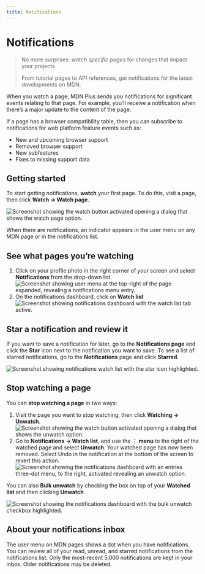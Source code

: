 ```yaml
---
title: Notifications
---
```


# Notifications

> No more surprises: _watch specific pages_ for changes that impact your
> projects
>
> From tutorial pages to API references, get notifications for the latest
> developments on MDN.

When you watch a page, MDN Plus sends you notifications for significant events
relating to that page. For example, you’ll receive a notification when there’s a
major update to the content of the page.

If a page has a browser compatibility table, then you can subscribe to
notifications for web platform feature events such as:

- New and upcoming browser support
- Removed browser support
- New subfeatures
- Fixes to missing support data

## Getting started

To start getting notifications, **watch** your first page. To do this, visit a
page, then click **Watch → Watch page**.

![Screenshot showing the watch button activated opening a dialog that shows the watch page option.](/assets/plus-docs/notifications/watch-page.png)

When there are notifications, an indicator appears in the user menu on any MDN
page or in the notifications list.

## See what pages you’re watching

1. Click on your profile photo in the right corner of your screen and select
   **Notifications** from the drop-down list.
   ![Screenshot showing user menu at the top-right of the page expanded, revealing a notifications menu entry.](/assets/plus-docs/notifications/notifications-user-menu.png)
2. On the notifications dashboard, click on **Watch list**
   ![Screenshot showing notifications dashboard with the watch list tab active.](/assets/plus-docs/notifications/watch-list.png)

## Star a notification and review it

If you want to save a notification for later, go to the **Notifications page**
and click the **Star** icon next to the notification you want to save. To see a
list of starred notifications, go to the **Notifications** page and click
**Starred**.

![Screenshot showing notifications watch list with the star icon highlighted.](/assets/plus-docs/notifications/star-notification.png)

## Stop watching a page

You can **stop watching a page** in two ways:

1. Visit the page you want to stop watching, then click **Watching → Unwatch**.
   ![Screenshot showing the watch button activated opening a dialog that shows the unwatch option.](/assets/plus-docs/notifications/unwatch-page.png)
2. Go to **Notifications → Watch list**, and use the **⋮ menu** to the right of
   the watched page and select **Unwatch**. Your watched page has now been
   removed. Select Undo in the notification at the bottom of the screen to
   revert this action.
   ![Screenshot showing the notifications dashboard with an entries three-dot menu, to the right, activated revealing an unwatch option.](/assets/plus-docs/notifications/unwatch-dashboard.png)

You can also **Bulk unwatch** by checking the box on top of your **Watched
list** and then clicking **Unwatch**

![Screenshot showing the notifications dashboard with the bulk unwatch checkbox highlighted.](/assets/plus-docs/notifications/bulk-unwatch-dashboard.png)

## About your notifications inbox

The user menu on MDN pages shows a dot when you have notifications. You can
review all of your read, unread, and starred notifications from the
notifications list. Only the most-recent 5,000 notifications are kept in your
inbox. Older notifications may be deleted.
